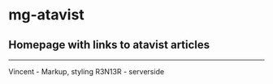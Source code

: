 # mg-atavist
## Homepage with links to atavist articles
---

Vincent - Markup, styling
R3N13R - serverside
